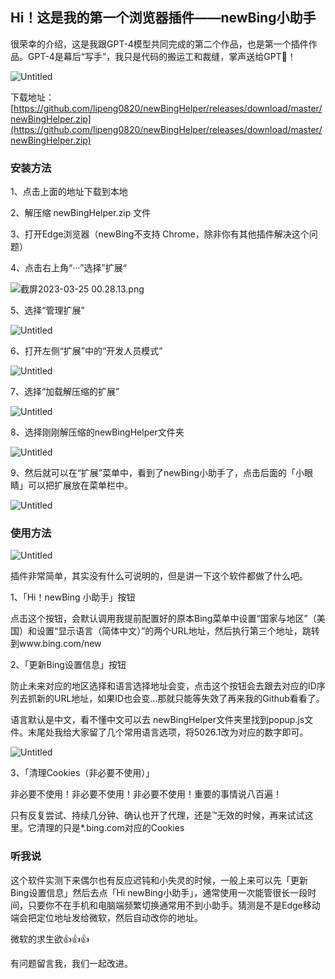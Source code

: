 ## Hi！这是我的第一个浏览器插件——newBing小助手

很荣幸的介绍，这是我跟GPT-4模型共同完成的第二个作品，也是第一个插件作品。GPT-4是幕后“写手”，我只是代码的搬运工和裁缝，掌声送给GPT👏！

![Untitled](https://github.com/lipeng0820/newBingHelper/blob/main/Readme_images/1.png)

下载地址：[https://github.com/lipeng0820/newBingHelper/releases/download/master/newBingHelper.zip](https://github.com/lipeng0820/newBingHelper/releases/download/master/newBingHelper.zip)

### 安装方法

1、点击上面的地址下载到本地

2、解压缩 newBingHelper.zip 文件

3、打开Edge浏览器（newBing不支持 Chrome，除非你有其他插件解决这个问题）

4、点击右上角“···”选择”扩展“

![截屏2023-03-25 00.28.13.png](https://github.com/lipeng0820/newBingHelper/blob/main/Readme_images/2.png)

5、选择“管理扩展”

![Untitled](https://github.com/lipeng0820/newBingHelper/blob/main/Readme_images/3.png)

6、打开左侧“扩展”中的“开发人员模式”

![Untitled](https://github.com/lipeng0820/newBingHelper/blob/main/Readme_images/4.png)

7、选择“加载解压缩的扩展”

![Untitled](https://github.com/lipeng0820/newBingHelper/blob/main/Readme_images/5.png)

8、选择刚刚解压缩的newBingHelper文件夹

![Untitled](https://github.com/lipeng0820/newBingHelper/blob/main/Readme_images/6.png)

9、然后就可以在“扩展”菜单中，看到了newBing小助手了，点击后面的「小眼睛」可以把扩展放在菜单栏中。

![Untitled](https://github.com/lipeng0820/newBingHelper/blob/main/Readme_images/7.png)

### 使用方法

![Untitled](https://github.com/lipeng0820/newBingHelper/blob/main/Readme_images/8.png)

插件非常简单，其实没有什么可说明的，但是讲一下这个软件都做了什么吧。

1、「Hi！newBing 小助手」按钮

点击这个按钮，会默认调用我提前配置好的原本Bing菜单中设置“国家与地区”（美国）和设置“显示语言（简体中文）”的两个URL地址，然后执行第三个地址，跳转到www.bing.com/new

2、「更新Bing设置信息」按钮

防止未来对应的地区选择和语言选择地址会变，点击这个按钮会去跟去对应的ID序列去抓新的URL地址，如果ID也会变…那就只能等失效了再来我的Github看看了。

语言默认是中文，看不懂中文可以去 newBingHelper文件夹里找到popup.js文件。末尾处我给大家留了几个常用语言选项，将5026.1改为对应的数字即可。

![Untitled](https://github.com/lipeng0820/newBingHelper/blob/main/Readme_images/9.png)

3、「清理Cookies（非必要不使用）」

非必要不使用！非必要不使用！非必要不使用！重要的事情说八百遍！

只有反复尝试、持续几分钟、确认也开了代理，还是™无效的时候，再来试试这里。它清理的只是*.bing.com对应的Cookies

### 听我说

这个软件实测下来偶尔也有反应迟钝和小失灵的时候，一般上来可以先「更新Bing设置信息」然后去点「Hi newBing小助手」，通常使用一次能管很长一段时间，只要你不在手机和电脑端频繁切换通常用不到小助手。猜测是不是Edge移动端会把定位地址发给微软，然后自动改你的地址。

微软的求生欲👍👍👍

有问题留言我，我们一起改进。
